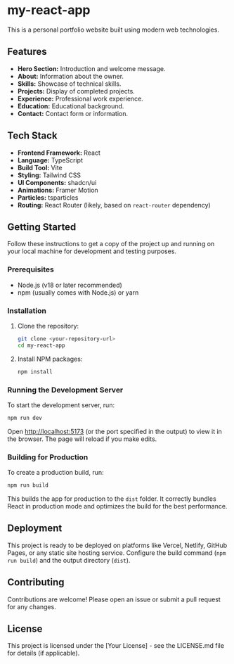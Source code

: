 # my-react-app

This is a personal portfolio website built using modern web technologies.

## Features

*   **Hero Section:** Introduction and welcome message.
*   **About:** Information about the owner.
*   **Skills:** Showcase of technical skills.
*   **Projects:** Display of completed projects.
*   **Experience:** Professional work experience.
*   **Education:** Educational background.
*   **Contact:** Contact form or information.

## Tech Stack

*   **Frontend Framework:** React
*   **Language:** TypeScript
*   **Build Tool:** Vite
*   **Styling:** Tailwind CSS
*   **UI Components:** shadcn/ui
*   **Animations:** Framer Motion
*   **Particles:** tsparticles
*   **Routing:** React Router (likely, based on `react-router` dependency)

## Getting Started

Follow these instructions to get a copy of the project up and running on your local machine for development and testing purposes.

### Prerequisites

*   Node.js (v18 or later recommended)
*   npm (usually comes with Node.js) or yarn

### Installation

1.  Clone the repository:
    ```bash
    git clone <your-repository-url>
    cd my-react-app
    ```
2.  Install NPM packages:
    ```bash
    npm install
    ```

### Running the Development Server

To start the development server, run:

```bash
npm run dev
```

Open [http://localhost:5173](http://localhost:5173) (or the port specified in the output) to view it in the browser. The page will reload if you make edits.

### Building for Production

To create a production build, run:

```bash
npm run build
```

This builds the app for production to the `dist` folder. It correctly bundles React in production mode and optimizes the build for the best performance.

## Deployment

This project is ready to be deployed on platforms like Vercel, Netlify, GitHub Pages, or any static site hosting service. Configure the build command (`npm run build`) and the output directory (`dist`).

## Contributing

Contributions are welcome! Please open an issue or submit a pull request for any changes.

## License

This project is licensed under the [Your License] - see the LICENSE.md file for details (if applicable).
